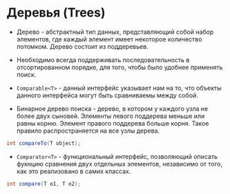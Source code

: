 # Деревья (Trees)

* Дерево - абстрактный тип данных, представляющий собой набор элементов, где каждый элемент имеет некоторое количество потомком. Дерево состоит из поддеревьев.

* Необходимо всегда поддерживать последовательность в отсортированном порядке, для того, чтобы было удобнее применять поиск.

* `Comparable<T>` - данный интерфейс указывает нам на то, что объекты данного интерфейса могут быть сравниваемы между собой.

* Бинарное дерево поиска - дерево, в котором у каждого узла не более двух сыновей. Элементы левого поддерева меньше или равны корню. Элемент правого поддерева больше корня. Такое правило распространяется на все узлы дерева.

```JAVA
int compareTo(T object);
```

* `Comparator<T>` - функциональный интерфейс, позволяющий описать фукнцию сравнения двух отдельных элементов, независимо от того, как это реализовано в самих классах.

```JAVA
int compare(T o1, T o2);
```